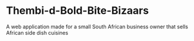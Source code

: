 # Thembi-d-Bold-Bite-Bizaars
A web application made for a small South African business owner that sells African side dish cuisines
